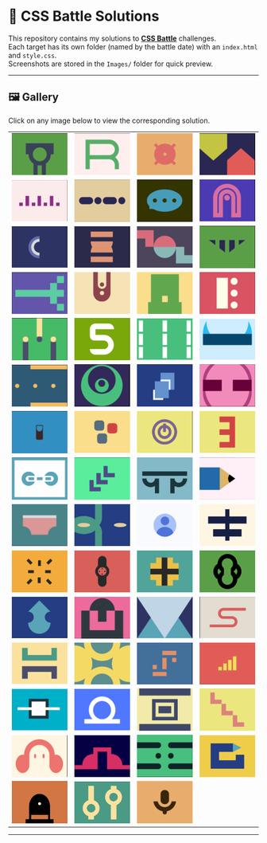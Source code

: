 # 🎨 CSS Battle Solutions

This repository contains my solutions to **[CSS Battle](https://cssbattle.dev/)** challenges.  
Each target has its own folder (named by the battle date) with an `index.html` and `style.css`.  
Screenshots are stored in the `Images/` folder for quick preview.  

---

## 🖼️ Gallery

Click on any image below to view the corresponding solution.

<table>
  <tr>
    <td><a href="./Apr 2, 2025"><img src="./Images/Target_1.png" width="200"></a></td>
    <td><a href="./Apr 4, 2025"><img src="./Images/Target_2.png" width="200"></a></td>
    <td><a href="./Apr 14, 2025"><img src="./Images/Target_3.png" width="200"></a></td>
    <td><a href="./Apr 15, 2025"><img src="./Images/Target_4.png" width="200"></a></td>
  </tr>
  <tr>
    <td><a href="./Apr 18, 2025"><img src="./Images/Target_5.png" width="200"></a></td>
    <td><a href="./Apr 18, 2025"><img src="./Images/Target_6.png" width="200"></a></td>
    <td><a href="./Apr 18, 2025"><img src="./Images/Target_7.png" width="200"></a></td>
    <td><a href="./Apr 18, 2025"><img src="./Images/Target_8.png" width="200"></a></td>
  </tr>
  <tr>
    <td><a href="./Apr 18, 2025"><img src="./Images/Target_9.png" width="200"></a></td>
    <td><a href="./Apr 18, 2025"><img src="./Images/Target_10.png" width="200"></a></td>
    <td><a href="./Apr 18, 2025"><img src="./Images/Target_11.png" width="200"></a></td>
    <td><a href="./Apr 18, 2025"><img src="./Images/Target_12.png" width="200"></a></td>
  </tr>
  <tr>
    <td><a href="./Apr 18, 2025"><img src="./Images/Target_13.png" width="200"></a></td>
    <td><a href="./Apr 18, 2025"><img src="./Images/Target_14.png" width="200"></a></td>
    <td><a href="./Apr 18, 2025"><img src="./Images/Target_15.png" width="200"></a></td>
    <td><a href="./Apr 18, 2025"><img src="./Images/Target_16.png" width="200"></a></td>
  </tr>
    <tr>
    <td><a href="./Apr 18, 2025"><img src="./Images/Target_17.png" width="200"></a></td>
    <td><a href="./Apr 18, 2025"><img src="./Images/Target_18.png" width="200"></a></td>
    <td><a href="./Apr 18, 2025"><img src="./Images/Target_19.png" width="200"></a></td>
    <td><a href="./Apr 18, 2025"><img src="./Images/Target_20.png" width="200"></a></td>
  </tr>
    <tr>
    <td><a href="./Apr 18, 2025"><img src="./Images/Target_21.png" width="200"></a></td>
    <td><a href="./Apr 18, 2025"><img src="./Images/Target_22.png" width="200"></a></td>
    <td><a href="./Apr 18, 2025"><img src="./Images/Target_23.png" width="200"></a></td>
    <td><a href="./Apr 18, 2025"><img src="./Images/Target_24.png" width="200"></a></td>
  </tr>
    <tr>
    <td><a href="./Apr 18, 2025"><img src="./Images/Target_25.png" width="200"></a></td>
    <td><a href="./Apr 18, 2025"><img src="./Images/Target_26.png" width="200"></a></td>
    <td><a href="./Apr 18, 2025"><img src="./Images/Target_27.png" width="200"></a></td>
    <td><a href="./Apr 18, 2025"><img src="./Images/Target_28.png" width="200"></a></td>
  </tr>
      <tr>
    <td><a href="./Apr 18, 2025"><img src="./Images/Target_29.png" width="200"></a></td>
    <td><a href="./Apr 18, 2025"><img src="./Images/Target_30.png" width="200"></a></td>
    <td><a href="./Apr 18, 2025"><img src="./Images/Target_31.png" width="200"></a></td>
    <td><a href="./Apr 18, 2025"><img src="./Images/Target_32.png" width="200"></a></td>
  </tr>
        <tr>
    <td><a href="./Apr 18, 2025"><img src="./Images/Target_33.png" width="200"></a></td>
    <td><a href="./Apr 18, 2025"><img src="./Images/Target_34.png" width="200"></a></td>
    <td><a href="./Apr 18, 2025"><img src="./Images/Target_35.png" width="200"></a></td>
    <td><a href="./Apr 18, 2025"><img src="./Images/Target_36.png" width="200"></a></td>
  </tr>
          <tr>
    <td><a href="./Apr 18, 2025"><img src="./Images/Target_37.png" width="200"></a></td>
    <td><a href="./Apr 18, 2025"><img src="./Images/Target_38.png" width="200"></a></td>
    <td><a href="./Apr 18, 2025"><img src="./Images/Target_39.png" width="200"></a></td>
    <td><a href="./Apr 18, 2025"><img src="./Images/Target_40.png" width="200"></a></td>
  </tr>
            <tr>
    <td><a href="./Apr 18, 2025"><img src="./Images/Target_41.png" width="200"></a></td>
    <td><a href="./Apr 18, 2025"><img src="./Images/Target_42.png" width="200"></a></td>
    <td><a href="./Apr 18, 2025"><img src="./Images/Target_43.png" width="200"></a></td>
    <td><a href="./Apr 18, 2025"><img src="./Images/Target_44.png" width="200"></a></td>
  </tr>
              <tr>
    <td><a href="./Apr 18, 2025"><img src="./Images/Target_45.png" width="200"></a></td>
    <td><a href="./Apr 18, 2025"><img src="./Images/Target_46.png" width="200"></a></td>
    <td><a href="./Apr 18, 2025"><img src="./Images/Target_47.png" width="200"></a></td>
    <td><a href="./Apr 18, 2025"><img src="./Images/Target_48.png" width="200"></a></td>
  </tr>
                <tr>
    <td><a href="./Apr 18, 2025"><img src="./Images/Target_49.png" width="200"></a></td>
    <td><a href="./Apr 18, 2025"><img src="./Images/Target_50.png" width="200"></a></td>
    <td><a href="./Apr 18, 2025"><img src="./Images/Target_51.png" width="200"></a></td>
    <td><a href="./Apr 18, 2025"><img src="./Images/Target_52.png" width="200"></a></td>
  </tr>
                  <tr>
    <td><a href="./Apr 18, 2025"><img src="./Images/Target_53.png" width="200"></a></td>
    <td><a href="./Apr 18, 2025"><img src="./Images/Target_54.png" width="200"></a></td>
    <td><a href="./Apr 18, 2025"><img src="./Images/Target_55.png" width="200"></a></td>
    <td><a href="./Apr 18, 2025"><img src="./Images/Target_56.png" width="200"></a></td>
  </tr>

  <tr>
    <td><a href="./Apr 18, 2025"><img src="./Images/Target_57.png" width="200"></a></td>
    <td><a href="./Apr 18, 2025"><img src="./Images/Target_58.png" width="200"></a></td>
    <td><a href="./Apr 18, 2025"><img src="./Images/Target_59.png" width="200"></a></td>
  </tr>
  
</table>

---